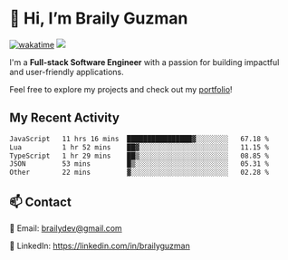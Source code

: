 # 👋 Hi, I’m Braily Guzman
[![wakatime](https://wakatime.com/badge/user/78b9a827-5162-4c58-9330-4ea970cf6de4.svg)](https://wakatime.com/@78b9a827-5162-4c58-9330-4ea970cf6de4)
![](https://komarev.com/ghpvc/?username=brailyguzman)

I'm a **Full-stack Software Engineer** with a passion for building impactful and user-friendly applications.

Feel free to explore my projects and check out my [portfolio](https://braily.dev)!


## My Recent Activity
<!--START_SECTION:waka-->

```txt
JavaScript   11 hrs 16 mins  ████████████████▓░░░░░░░░   67.18 %
Lua          1 hr 52 mins    ██▓░░░░░░░░░░░░░░░░░░░░░░   11.15 %
TypeScript   1 hr 29 mins    ██▒░░░░░░░░░░░░░░░░░░░░░░   08.85 %
JSON         53 mins         █▒░░░░░░░░░░░░░░░░░░░░░░░   05.31 %
Other        22 mins         ▓░░░░░░░░░░░░░░░░░░░░░░░░   02.28 %
```

<!--END_SECTION:waka-->

## 📫 Contact
📧 Email: brailydev@gmail.com

🔗 LinkedIn: https://linkedin.com/in/brailyguzman
